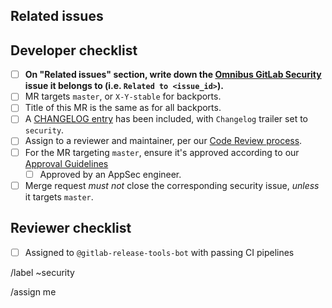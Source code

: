 <!--
# README first!
This MR should be created on https://gitlab.com/gitlab-org/security/omnibus-gitlab/

See [the general developer security release guidelines](https://gitlab.com/gitlab-org/release/docs/blob/master/general/security/developer.md).
-->

## Related issues

<!-- Mention the GitLab Security issue this MR is related to -->

## Developer checklist

- [ ] **On "Related issues" section, write down the [Omnibus GitLab Security] issue it belongs to (i.e. `Related to <issue_id>`).**
- [ ] MR targets `master`, or `X-Y-stable` for backports.
- [ ] Title of this MR is the same as for all backports.
- [ ] A [CHANGELOG entry] has been included, with `Changelog` trailer set to `security`.
- [ ] Assign to a reviewer and maintainer, per our [Code Review process].
- [ ] For the MR targeting `master`, ensure it's approved according to our [Approval Guidelines]
  - [ ] Approved by an AppSec engineer.
- [ ] Merge request _must not_ close the corresponding security issue, _unless_ it targets `master`.

## Reviewer checklist

- [ ] Assigned to `@gitlab-release-tools-bot` with passing CI pipelines

/label ~security

[Omnibus GitLab Security]: https://gitlab.com/gitlab-org/security/omnibus-gitlab
[approval guidelines]: https://docs.gitlab.com/ee/development/code_review.html#approval-guidelines
[Code Review process]: https://docs.gitlab.com/ee/development/code_review.html
[quick actions]: https://docs.gitlab.com/ee/user/project/quick_actions.html#quick-actions-for-issues-merge-requests-and-epics
[CHANGELOG entry]: https://docs.gitlab.com/ee/development/changelog.html#overview

/assign me
